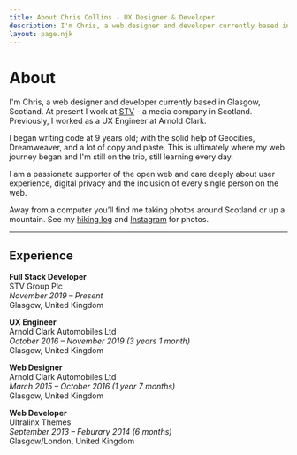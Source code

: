 ```yaml
---
title: About Chris Collins - UX Designer & Developer
description: I'm Chris, a web designer and developer currently based in Glasgow, Scotland.
layout: page.njk
---
```


# About

I'm Chris, a web designer and developer currently based in Glasgow, Scotland. At present I work at [STV](https://www.stv.tv) - a media company in Scotland. Previously, I worked as a UX Engineer at Arnold Clark. 

I began writing code at 9 years old; with the solid help of Geocities, Dreamweaver, and a lot of copy and paste. This is ultimately where my web journey began and I'm still on the trip, still learning every day. 
 
I am a passionate supporter of the open web and care deeply about user experience, digital privacy and the inclusion of every single person on the web. 

Away from a computer you’ll find me taking photos around Scotland or up a mountain. See my [hiking log](/log) and [Instagram](https://www.instagram.com/scottishstoater) for photos. 

--- 

## Experience 

**Full Stack Developer**  
STV Group Plc  
*November 2019 – Present*    
Glasgow, United Kingdom  

**UX Engineer**  
Arnold Clark Automobiles Ltd  
*October 2016 – November 2019 (3 years 1 month)*   
Glasgow, United Kingdom  

**Web Designer**  
Arnold Clark Automobiles Ltd  
*March 2015 – October 2016 (1 year 7 months)*  
Glasgow, United Kingdom  

**Web Developer**  
Ultralinx Themes  
*September 2013 – Feburary 2014 (6 months)*  
Glasgow/London, United Kingdom  
